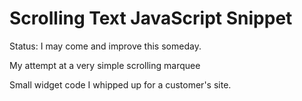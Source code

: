 # Scrolling Text JavaScript Snippet

Status: I may come and improve this someday.

My attempt at a very simple scrolling marquee

Small widget code I whipped up for a customer's site.

